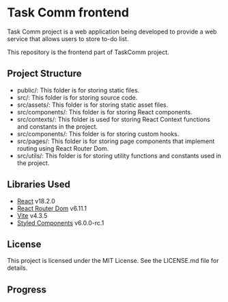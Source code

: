 # Task Comm frontend

Task Comm project is a web application being developed to provide a web service that allows users to store to-do list.

This repository is the frontend part of TaskComm project.

## Project Structure

- public/: This folder is for storing static files.
- src/: This folder is for storing source code.
- src/assets/: This folder is for storing static asset files.
- src/components/: This folder is for storing React components.
- src/contexts/: This folder is used for storing React Context functions and constants in the project.
- src/components/: This folder is for storing custom hooks.
- src/pages/: This folder is for storing page components that implement routing using React Router Dom.
- src/utils/: This folder is for storing utility functions and constants used in the project.

## Libraries Used

- [React](https://react.dev/) v18.2.0
- [React Router Dom](https://reactrouter.com/en/6.10.0) v6.11.1
- [Vite](https://vitejs.dev/) v4.3.5
- [Styled Components](https://styled-components.com/) v6.0.0-rc.1

## License

This project is licensed under the MIT License. See the LICENSE.md file for details.

## Progress
